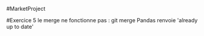 #MarketProject


#Exercice 5 
le merge ne fonctionne pas : git merge Pandas renvoie 'already up to date'
